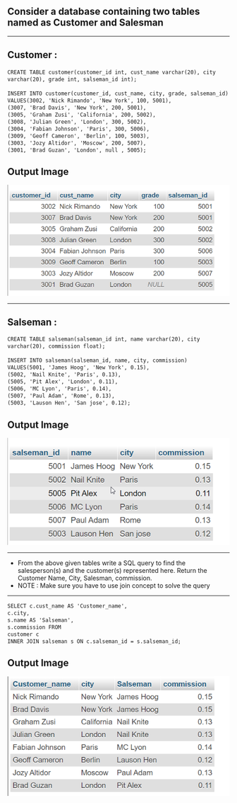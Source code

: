 ## Consider a database containing two tables named as Customer and Salesman

<hr>

## Customer :

```
CREATE TABLE customer(customer_id int, cust_name varchar(20), city varchar(20), grade int, salseman_id int);

INSERT INTO customer(customer_id, cust_name, city, grade, salseman_id)
VALUES(3002, 'Nick Rimando', 'New York', 100, 5001),
(3007, 'Brad Davis', 'New York', 200, 5001),
(3005, 'Graham Zusi', 'California', 200, 5002),
(3008, 'Julian Green', 'London', 300, 5002),
(3004, 'Fabian Johnson', 'Paris', 300, 5006),
(3009, 'Geoff Cameron', 'Berlin', 100, 5003),
(3003, 'Jozy Altidor', 'Moscow', 200, 5007),
(3001, 'Brad Guzan', 'London', null , 5005);

```

## Output Image

![Output-image](customer.png)

<hr>

## Salseman :

```
CREATE TABLE salseman(salseman_id int, name varchar(20), city varchar(20), commission float);

INSERT INTO salseman(salseman_id, name, city, commission)
VALUES(5001, 'James Hoog', 'New York', 0.15),
(5002, 'Nail Knite', 'Paris', 0.13),
(5005, 'Pit Alex', 'London', 0.11),
(5006, 'MC Lyon', 'Paris', 0.14),
(5007, 'Paul Adam', 'Rome', 0.13),
(5003, 'Lauson Hen', 'San jose', 0.12);

```

## Output Image

![Output-image](salseman.png)

<hr>

- From the above given tables write a SQL query to find the salesperson(s) and the
  customer(s) represented here. Return the Customer Name, City, Salesman,
  commission.
- NOTE : Make sure you have to use join concept to solve the query

<hr>

```
SELECT c.cust_name AS 'Customer_name',
c.city,
s.name AS 'Salseman',
s.commission FROM
customer c
INNER JOIN salseman s ON c.salseman_id = s.salseman_id;
```

## Output Image

![Output-image](joint_concept.png)
